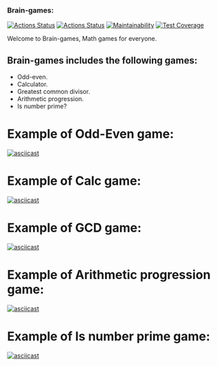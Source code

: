 ### Brain-games:
[![Actions Status](https://github.com/skymagenta/python-project-lvl1/workflows/hexlet-check/badge.svg)](https://github.com/skymagenta/python-project-lvl1/actions)
[![Actions Status](https://github.com/skymagenta/python-project-lvl1/workflows/lint-checks/badge.svg)](https://github.com/skymagenta/python-project-lvl1/actions/workflows/lint-check.yml)
[![Maintainability](https://api.codeclimate.com/v1/badges/a99a88d28ad37a79dbf6/maintainability)](https://codeclimate.com/github/skymagenta/python-project-lvl1/maintainability)
[![Test Coverage](https://api.codeclimate.com/v1/badges/a99a88d28ad37a79dbf6/test_coverage)](https://codeclimate.com/github/skymagenta/python-project-lvl1/test_coverage)

Welcome to Brain-games, Math games for everyone.
## Brain-games includes the following games:
* Odd-even.
* Calculator.
* Greatest common divisor.
* Arithmetic progression.
* Is number prime?

# Example of Odd-Even game:
[![asciicast](https://asciinema.org/a/j67nB6SVWhmIYUgRkhcNdMxu2.svg)](https://asciinema.org/a/j67nB6SVWhmIYUgRkhcNdMxu2)

# Example of Calc game:
[![asciicast](https://asciinema.org/a/t70GpsYnOqVqRqJycSafnrQwg.svg)](https://asciinema.org/a/t70GpsYnOqVqRqJycSafnrQwg)

# Example of GCD game:
[![asciicast](https://asciinema.org/a/gpgxA1F6450vJby6s4JpqCNID.svg)](https://asciinema.org/a/gpgxA1F6450vJby6s4JpqCNID)

# Example of Arithmetic progression game:
[![asciicast](https://asciinema.org/a/skTWNJDwvEZpjNSpYisxmeg3g.svg)](https://asciinema.org/a/skTWNJDwvEZpjNSpYisxmeg3g)

# Example of Is number prime game:
[![asciicast](https://asciinema.org/a/SudYGlFrHXM2gwhmvFeEI6INP.svg)](https://asciinema.org/a/SudYGlFrHXM2gwhmvFeEI6INP)
